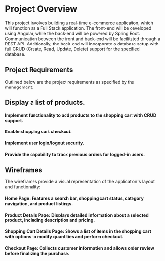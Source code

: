 # Project Overview
This project involves building a real-time e-commerce application, which will function as a Full Stack application. The front-end will be developed using Angular, while the back-end will be powered by Spring Boot. Communication between the front and back-end will be facilitated through a REST API. Additionally, the back-end will incorporate a database setup with full CRUD (Create, Read, Update, Delete) support for the specified database.

## Project Requirements
Outlined below are the project requirements as specified by the management:

## Display a list of products.
#### Implement functionality to add products to the shopping cart with CRUD support.
#### Enable shopping cart checkout.
#### Implement user login/logout security.
#### Provide the capability to track previous orders for logged-in users.

## Wireframes
The wireframes provide a visual representation of the application's layout and functionality:

#### Home Page: Features a search bar, shopping cart status, category navigation, and product listings.
#### Product Details Page: Displays detailed information about a selected product, including description and pricing.
#### Shopping Cart Details Page: Shows a list of items in the shopping cart with options to modify quantities and perform checkout.
#### Checkout Page: Collects customer information and allows order review before finalizing the purchase.
